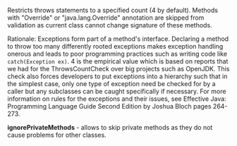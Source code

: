 Restricts throws statements to a specified count (4 by default). Methods
with \"Override\" or \"java.lang.Override\" annotation are skipped from
validation as current class cannot change signature of these methods.

Rationale: Exceptions form part of a method\'s interface. Declaring a
method to throw too many differently rooted exceptions makes exception
handling onerous and leads to poor programming practices such as writing
code like `catch(Exception ex)`. 4 is the empirical value which is based
on reports that we had for the ThrowsCountCheck over big projects such
as OpenJDK. This check also forces developers to put exceptions into a
hierarchy such that in the simplest case, only one type of exception
need be checked for by a caller but any subclasses can be caught
specifically if necessary. For more information on rules for the
exceptions and their issues, see Effective Java: Programming Language
Guide Second Edition by Joshua Bloch pages 264-273.

**ignorePrivateMethods** - allows to skip private methods as they do not
cause problems for other classes.